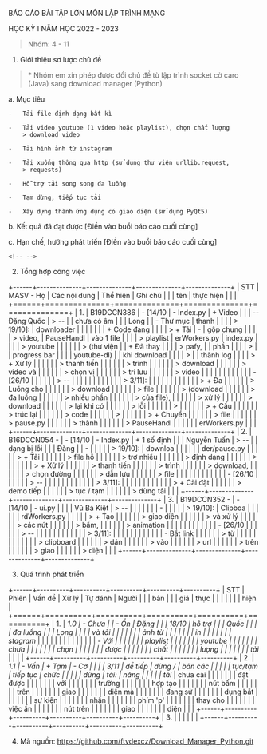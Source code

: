 BÁO CÁO BÀI TẬP LỚN MÔN LẬP TRÌNH MẠNG

HỌC KỲ I NĂM HỌC 2022 - 2023

> Nhóm: 4 - 11

1.  Giới thiệu sơ lược chủ đề

> \* Nhóm em xin phép được đổi chủ đề từ lập trình socket cờ caro (Java)
> sang download manager (Python)

a.  Mục tiêu

    -   Tải file định dạng bất kì

    -   Tải video youtube (1 video hoặc playlist), chọn chất lượng
        > download video

    -   Tải hình ảnh từ instagram

    -   Tải xuống thông qua http (sử dụng thư viện urllib.request,
        > requests)

    -   Hỗ trợ tải song song đa luồng

    -   Tạm dừng, tiếp tục tải

    -   Xây dựng thành ứng dụng có giao diện (sử dụng PyQt5)

b.  Kết quả đã đạt được \[Điền vào buổi báo cáo cuối cùng\]

c.  Hạn chế, hướng phát triển \[Điền vào buổi báo cáo cuối cùng\]

```{=html}
<!-- -->
```
2.  Tổng hợp công việc

+------+--------------+--------------+--------------+--------------+
| STT  | MASV - Họ    | Các nội dung | Thể hiện     | Ghi chú      |
|      | tên          | thực hiện    |              |              |
+======+==============+==============+==============+==============+
| 1.   | B19DCCN386   | -   \[14/10  | -   Index.py | \+ Video     |
|      | -- Đặng Quốc |     > --     |              | chưa có âm   |
|      | Long         |              | \- Thư mục   | thanh        |
|      |              |   > 19/10\]: | downloader   |              |
|      |              |              |              | \+ Code đang |
|      |              | > \+ Tải     | \-           | gộp chung    |
|      |              | > video,     | PauseHandl   | vào 1 file   |
|      |              | > playlist   | erWorkers.py | index.py     |
|      |              | > youtube    |              |              |
|      |              | > (thư viện  |              | \+ Đã thay   |
|      |              | > pafy,      |              | phần         |
|      |              | >            |              | progress bar |
|      |              |  youtube-dl) |              | khi download |
|      |              | >            |              | thành log    |
|      |              | > \+ Xử lý   |              |              |
|      |              | > thanh tiến |              |              |
|      |              | > trình      |              |              |
|      |              | > download   |              |              |
|      |              | > video và   |              |              |
|      |              | > chọn vị    |              |              |
|      |              | > trí lưu    |              |              |
|      |              | > video      |              |              |
|      |              |              |              |              |
|      |              | -   \[26/10  |              |              |
|      |              |     > --     |              |              |
|      |              |              |              |              |
|      |              |    > 3/11\]: |              |              |
|      |              |              |              |              |
|      |              | > \+ Đa      |              |              |
|      |              | > Luồng cho  |              |              |
|      |              | > download   |              |              |
|      |              | > file       |              |              |
|      |              | > (download  |              |              |
|      |              | > đa luồng   |              |              |
|      |              | > nhiều phần |              |              |
|      |              | > của file), |              |              |
|      |              | > xử lý      |              |              |
|      |              | > download   |              |              |
|      |              | > lại khi có |              |              |
|      |              | > lỗi        |              |              |
|      |              | >            |              |              |
|      |              | > \+ Cấu     |              |              |
|      |              | > trúc lại   |              |              |
|      |              | > code       |              |              |
|      |              | >            |              |              |
|      |              | > \+ Chuyển  |              |              |
|      |              | > file       |              |              |
|      |              | > pause.py   |              |              |
|      |              | > thành      |              |              |
|      |              | > PauseHandl |              |              |
|      |              | erWorkers.py |              |              |
+------+--------------+--------------+--------------+--------------+
| 2.   | B16DCCN054 - | -   \[14/10  | -   Index.py | \+ 1 số định |
|      | Nguyễn Tuấn  |     > --     |              | dạng bị lỗi  |
|      | Đăng         |              | \-           |              |
|      |              |   > 19/10\]: | downloa      |              |
|      |              |              | der/pause.py |              |
|      |              | > \+ Tải     |              |              |
|      |              | > file hỗ    |              |              |
|      |              | > trợ nhiều  |              |              |
|      |              | > định dạng  |              |              |
|      |              | >            |              |              |
|      |              | > \+ Xử lý   |              |              |
|      |              | > thanh tiến |              |              |
|      |              | > trình      |              |              |
|      |              | > download,  |              |              |
|      |              | > chọn đường |              |              |
|      |              | > dẫn lưu    |              |              |
|      |              | > file       |              |              |
|      |              |              |              |              |
|      |              | -   \[26/10  |              |              |
|      |              |     > --     |              |              |
|      |              |              |              |              |
|      |              |    > 3/11\]: |              |              |
|      |              |              |              |              |
|      |              | > \+ Cài đặt |              |              |
|      |              | > demo tiếp  |              |              |
|      |              | > tục / tạm  |              |              |
|      |              | > dừng tải   |              |              |
+------+--------------+--------------+--------------+--------------+
| 3.   | B19DCCN352 - | -   \[14/10  | -   ui.py    |              |
|      | Vũ Bá Kiệt   |     > --     |              |              |
|      |              |              | \-           |              |
|      |              |   > 19/10\]: | Clipboa      |              |
|      |              |              | rdWorkers.py |              |
|      |              | > \+ Tạo     |              |              |
|      |              | > giao diện  |              |              |
|      |              | > và xử lý   |              |              |
|      |              | > các nút    |              |              |
|      |              | > bấm,       |              |              |
|      |              | > animation  |              |              |
|      |              |              |              |              |
|      |              | -   \[26/10  |              |              |
|      |              |     > --     |              |              |
|      |              |              |              |              |
|      |              |    > 3/11\]: |              |              |
|      |              |              |              |              |
|      |              | -   Bắt link |              |              |
|      |              |     > từ     |              |              |
|      |              |              |              |              |
|      |              |  > clipboard |              |              |
|      |              |     > dán    |              |              |
|      |              |     > vào    |              |              |
|      |              |     > url    |              |              |
|      |              |     > trên   |              |              |
|      |              |     > giao   |              |              |
|      |              |     > diện   |              |              |
+------+--------------+--------------+--------------+--------------+

3.  Quá trình phát triển

+------+----------+----------+----------+----------+----------+
| STT  | Phiên    | Vấn đề   | Xử lý    | Tự đánh  | Người    |
|      | bản      |          |          | giá      | thực     |
|      |          |          |          |          | hiện     |
+======+==========+==========+==========+==========+==========+
| 1.   | *1.0     | *- Chưa  |          | *- Ổn*   | *Đặng    |
|      | 18/10*   | hỗ trợ   |          |          | Quốc     |
|      |          | đa luồng |          |          | Long*    |
|      |          | và tải   |          |          |          |
|      |          | ảnh từ   |          |          |          |
|      |          | in       |          |          |          |
|      |          | stagram* |          |          |          |
|      |          |          |          |          |          |
|      |          | *- Với   |          |          |          |
|      |          | playlist |          |          |          |
|      |          | youtube  |          |          |          |
|      |          | chưa     |          |          |          |
|      |          | chọn     |          |          |          |
|      |          | được     |          |          |          |
|      |          | chất     |          |          |          |
|      |          | lượng    |          |          |          |
|      |          | tải*     |          |          |          |
+------+----------+----------+----------+----------+----------+
| 2.   | *1.1     | *- Vấn   | \+ Tạm   | *- Cơ    |          |
|      | 3/11*    | đề tiếp  | dừng /   | bản các  |          |
|      |          | tục/tạm  | tiếp tục | chức     |          |
|      |          | dừng     | tải:     | năng*    |          |
|      |          | tải*     | chưa cài |          |          |
|      |          |          | đặt được |          |          |
|      |          |          | với      |          |          |
|      |          |          | trường   |          |          |
|      |          |          | hợp tạo  |          |          |
|      |          |          | nút bấm  |          |          |
|      |          |          | trên     |          |          |
|      |          |          | giao     |          |          |
|      |          |          | diện mà  |          |          |
|      |          |          | đang sử  |          |          |
|      |          |          | dụng bắt |          |          |
|      |          |          | sự kiện  |          |          |
|      |          |          | nhấn     |          |          |
|      |          |          | phím 'p' |          |          |
|      |          |          | thay cho |          |          |
|      |          |          | việc ấn  |          |          |
|      |          |          | nút trên |          |          |
|      |          |          | giao     |          |          |
|      |          |          | diện     |          |          |
+------+----------+----------+----------+----------+----------+
| 3.   |          |          |          |          |          |
+------+----------+----------+----------+----------+----------+

4.  Mã nguồn: https://github.com/ftvdexcz/Download_Manager_Python.git

